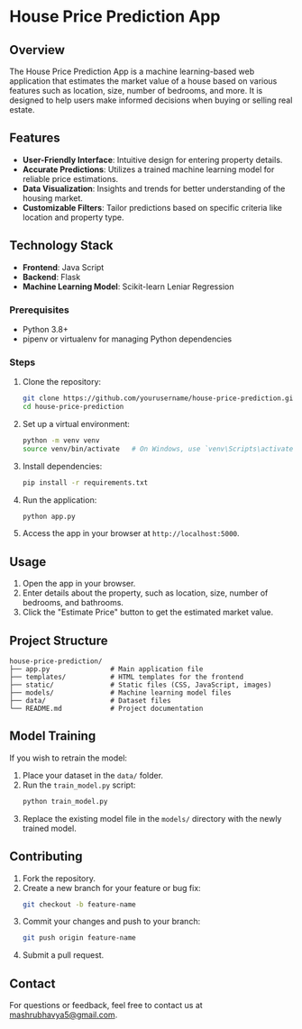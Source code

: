 # House Price Prediction App

## Overview
The House Price Prediction App is a machine learning-based web application that estimates the market value of a house based on various features such as location, size, number of bedrooms, and more. It is designed to help users make informed decisions when buying or selling real estate.

## Features
- **User-Friendly Interface**: Intuitive design for entering property details.
- **Accurate Predictions**: Utilizes a trained machine learning model for reliable price estimations.
- **Data Visualization**: Insights and trends for better understanding of the housing market.
- **Customizable Filters**: Tailor predictions based on specific criteria like location and property type.

## Technology Stack
- **Frontend**: Java Script
- **Backend**: Flask
- **Machine Learning Model**: Scikit-learn Leniar Regression

### Prerequisites
- Python 3.8+
- pipenv or virtualenv for managing Python dependencies

### Steps
1. Clone the repository:
   ```bash
   git clone https://github.com/yourusername/house-price-prediction.git
   cd house-price-prediction
   ```
2. Set up a virtual environment:
   ```bash
   python -m venv venv
   source venv/bin/activate   # On Windows, use `venv\Scripts\activate`
   ```
3. Install dependencies:
   ```bash
   pip install -r requirements.txt
   ```
4. Run the application:
   ```bash
   python app.py
   ```
5. Access the app in your browser at `http://localhost:5000`.

## Usage
1. Open the app in your browser.
2. Enter details about the property, such as location, size, number of bedrooms, and bathrooms.
3. Click the "Estimate Price" button to get the estimated market value.


## Project Structure
```plaintext
house-price-prediction/
├── app.py               # Main application file
├── templates/           # HTML templates for the frontend
├── static/              # Static files (CSS, JavaScript, images)
├── models/              # Machine learning model files
├── data/                # Dataset files
└── README.md            # Project documentation
```

## Model Training
If you wish to retrain the model:
1. Place your dataset in the `data/` folder.
2. Run the `train_model.py` script:
   ```bash
   python train_model.py
   ```
3. Replace the existing model file in the `models/` directory with the newly trained model.

## Contributing
1. Fork the repository.
2. Create a new branch for your feature or bug fix:
   ```bash
   git checkout -b feature-name
   ```
3. Commit your changes and push to your branch:
   ```bash
   git push origin feature-name
   ```
4. Submit a pull request.

## Contact
For questions or feedback, feel free to contact us at mashrubhavya5@gmail.com.
